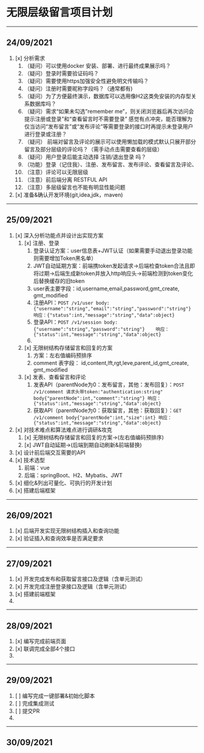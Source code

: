 # 无限层级留言项目计划

---
## 24/09/2021
1. [x] 分析需求
   1. （疑问）可以使用docker 安装、部署、进行最终成果展示吗？
   2. （疑问）登录时需要验证码吗？
   3. （疑问）需要使用https加强安全性避免明文传输吗？
   4. （疑问）注册时需要昵称字段吗？（通常都有)
   5. （疑问）为了方便最终演示，数据库可以选用像H2这类免安装的内存型关系数据库吗？
   6. （疑问）需求“如果未勾选”remember me”，则关闭浏览器后再次访问会提示注册或登录”和“查看留言时不需要登录” 感觉有点冲突，能否理解为仅当访问“发布留言”或“发布评论”等需要登录的接口时再提示未登录用户进行登录或注册？
   7. （疑问） 前端对留言及评论的展示可以使用懒加载的模式默认只展开部分留言及部分层级的评论吗？（需手动点击需要查看的层级）
   8. （疑问）用户登录后能主动选择 注销/退出登录 吗？
   9. （功能）登录（记住我）、注册、发布留言、发布评论、查看留言及评论、
   10. （注意）评论可以无限层级
   11. （注意）前后端分离 RESTFUL API
   12. （注意）多层级留言也不能有明显性能问题
4. [x] 准备&确认开发环境(git,idea,jdk，maven)

---
## 25/09/2021
1. [x] 深入分析功能点并设计出实现方案
   1. [x] 注册、登录
      1. 登录认证方案：user信息表+JWT认证（如果需要手动退出登录功能则需要增加Token黑名单）
      2. JWT自动延期方案：前端携token发起请求->后端检查token合法且即将过期->后端生成新token并放入http响应头->前端检测到token变化后替换缓存的旧token
      3. user表主要字段：id,username,email,password,gmt_create, gmt_modified
      4. 注册API：`POST /v1/user body:{"username":"string","email":"string","password":"string"} 响应：{"status":int,"message":"string","data":object}`
      5. 登录API：`POST /v1/session body:{"username":"string","password":"string"}    响应：{"status":int,"message":"string","data":object} `
      6. 
   2. [x] 无限树结构存储留言和回复的方案
      1. 方案：左右值编码预排序
      2. comment 表字段： id,content,lft,rgt,leve,parent_id,gmt_create, gmt_modified
   3. [x] 发表、查看留言和评论
      1. 发表API（parentNode为0：发布留言，其他：发布回复）：`POST /v1/comment 请求头带token:"authentication:string" body{"parentNode":int,"comment":"string"} 响应：{"status":int,"message":"string","data":object}` 
      2. 获取API（parentNode为0：获取留言，其他：获取回复）：`GET /v1/comment body{"parentNode":int,"size":int} 响应：{"status":int,"message":"string","data":object}`
2. [x] 对技术难点和算法难点进行调研&攻克
      1. [x] 无限树结构存储留言和回复的方案->(左右值编码预排序)
      2. [x] JWT自动延期->(后端到期自动刷新&前端替换)
3. [x] 设计前后端交互需要的API
4. [x] 技术选型
   1. 前端：vue
   2. 后端：springBoot、H2、Mybatis、JWT
5. [x] 细化&列出可量化、可执行的开发计划
6. [x] 搭建后端框架

---
## 26/09/2021
1. [x] 后端开发实现无限树结构插入和查询功能
2. [x] 验证插入和查询效率是否满足要求
---
## 27/09/2021
1. [x] 开发完成发布和获取留言接口及逻辑（含单元测试）
2. [x] 开发完成注册登录接口及逻辑（含单元测试）
3. [x] 搭建前端框架
4. 
---
## 28/09/2021
1. [x] 编写完成前端页面
2. [x] 联调完成全部4个接口
3. 
---
## 29/09/2021
1. [ ] 编写完成一键部署&初始化脚本
2. [ ] 完成集成测试
3. [ ] 提交PR
4. 
---
## 30/09/2021
